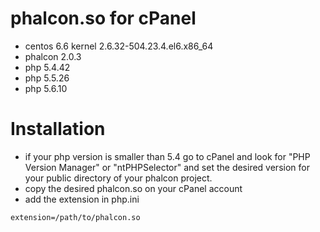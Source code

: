 # phalcon.so for cPanel
- centos 6.6 kernel 2.6.32-504.23.4.el6.x86_64
- phalcon 2.0.3
- php 5.4.42
- php 5.5.26
- php 5.6.10

# Installation
- if your php version is smaller than 5.4 go to cPanel and look for "PHP Version Manager" or "ntPHPSelector" and set the desired version for your public directory of your phalcon project.
- copy the desired phalcon.so on your cPanel account
- add the extension in php.ini
```
extension=/path/to/phalcon.so
```